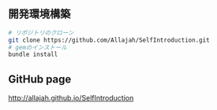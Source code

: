 ## 開発環境構築
```sh
# リポジトリのクローン
git clone https://github.com/Allajah/SelfIntroduction.git
# gemのインストール
bundle install
```

## GitHub page
http://allajah.github.io/SelfIntroduction
